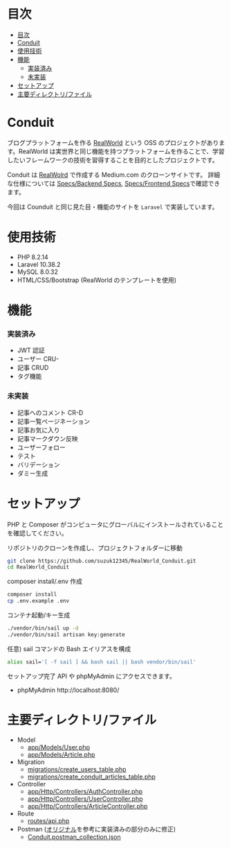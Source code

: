 # 目次

- [目次](#目次)
- [Conduit](#conduit)
- [使用技術](#使用技術)
- [機能](#機能)
    - [実装済み](#実装済み)
    - [未実装](#未実装)
- [セットアップ](#セットアップ)
- [主要ディレクトリ/ファイル](#主要ディレクトリファイル)

# Conduit

ブログプラットフォームを作る [RealWorld](https://github.com/gothinkster/realworld/tree/main) という OSS のプロジェクトがあります。RealWorld は実世界と同じ機能を持つプラットフォームを作ることで、学習したいフレームワークの技術を習得することを目的としたプロジェクトです。

Conduit は [RealWolrd](https://demo.realworld.io/#/) で作成する Medium.com のクローンサイトです。
詳細な仕様については [Specs/Backend Specs](https://realworld-docs.netlify.app/docs/specs/backend-specs/introduction), [Specs/Frontend Specs](https://realworld-docs.netlify.app/docs/specs/frontend-specs/templates)で確認できます。

今回は Counduit と同じ見た目・機能のサイトを `Laravel` で実装しています。

# 使用技術

-   PHP 8.2.14
-   Laravel 10.38.2
-   MySQL 8.0.32
-   HTML/CSS/Bootstrap (RealWorld のテンプレートを使用)

# 機能

### 実装済み

-   JWT 認証
-   ユーザー CRU-
-   記事 CRUD
-   タグ機能

### 未実装

-   記事へのコメント CR-D
-   記事一覧ページネーション
-   記事お気に入り
-   記事マークダウン反映
-   ユーザーフォロー
-   テスト
-   バリデーション
-   ダミー生成

# セットアップ

PHP と Composer がコンピュータにグローバルにインストールされていることを確認してください。

リポジトリのクローンを作成し、プロジェクトフォルダーに移動

```bash
git clone https://github.com/suzuk12345/RealWorld_Conduit.git
cd RealWorld_Conduit
```

composer install/.env 作成

```bash
composer install
cp .env.example .env
```

コンテナ起動/キー生成

```bash
./vendor/bin/sail up -d
./vendor/bin/sail artisan key:generate
```

任意) sail コマンドの Bash エイリアスを構成

```bash
alias sail='[ -f sail ] && bash sail || bash vendor/bin/sail'
```

セットアップ完了 API や phpMyAdmin にアクセスできます。

-   phpMyAdmin
    http://localhost:8080/

# 主要ディレクトリ/ファイル

-   Model
    -   [app/Models/User.php](https://github.com/suzuk12345/RealWorld_Conduit/blob/API/app/Models/User.php)
    -   [app/Models/Article.php](https://github.com/suzuk12345/RealWorld_Conduit/blob/API/app/Models/Article.php)
-   Migration
    -   [migrations/create_users_table.php](https://github.com/suzuk12345/RealWorld_Conduit/blob/API/database/migrations/2014_10_12_000000_create_users_table.php)
    -   [migrations/create_conduit_articles_table.php](https://github.com/suzuk12345/RealWorld_Conduit/blob/master/database/migrations/2023_12_23_113214_create_conduit_articles_table.php)
-   Controller
    -   [app/Http/Controllers/AuthController.php](https://github.com/suzuk12345/RealWorld_Conduit/blob/API/app/Http/Controllers/AuthController.php)
    -   [app/Http/Controllers/UserController.php](https://github.com/suzuk12345/RealWorld_Conduit/blob/API/app/Http/Controllers/UserController.php)
    -   [app/Http/Controllers/ArticleController.php](https://github.com/suzuk12345/RealWorld_Conduit/blob/API/app/Http/Controllers/ArticleController.php)
-   Route
    -   [routes/api.php](https://github.com/suzuk12345/RealWorld_Conduit/blob/API/routes/api.php)
-   Postman ([オリジナル](https://github.com/gothinkster/realworld/blob/main/api/Conduit.postman_collection.json)を参考に実装済みの部分のみに修正)
    -   [Conduit.postman_collection.json](https://github.com/suzuk12345/RealWorld_Conduit/blob/API/Conduit.postman_collection.json)
